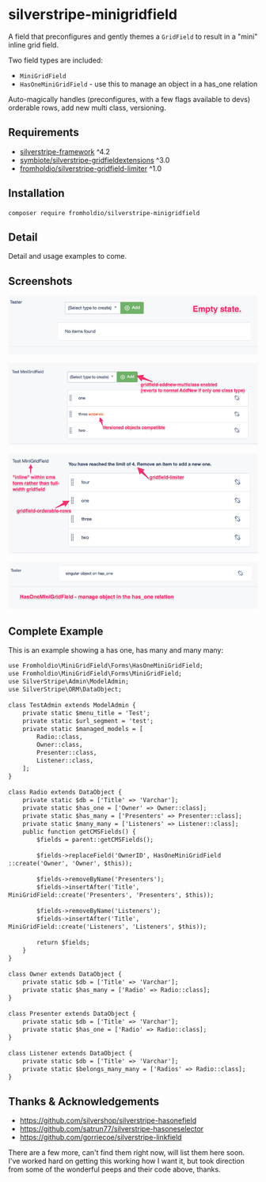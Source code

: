 # silverstripe-minigridfield

A field that preconfigures and gently themes a `GridField` to result in a "mini" inline grid field.

Two field types are included:

* `MiniGridField`
* `HasOneMiniGridField` - use this to manage an object in a has_one relation

Auto-magically handles (preconfigures, with a few flags available to devs) orderable rows, add new multi class, versioning.

## Requirements

* [silverstripe-framework](https://github.com/silverstripe/silverstripe-framework) ^4.2
* [symbiote/silverstripe-gridfieldextensions](https://github.com/symbiote/silverstripe-gridfieldextensions) ^3.0
* [fromholdio/silverstripe-gridfield-limiter](https://github.com/fromholdio/silverstripe-gridfield-limiter) ^1.0

## Installation

`composer require fromholdio/silverstripe-minigridfield`

## Detail

Detail and usage examples to come.

## Screenshots

![Empty](docs/en/_images/00-empty.png)

![MiniGrid](docs/en/_images/01-minigrid.png)

![MiniGrid limited](docs/en/_images/02-minigrid-limit.png)

![HasOneMiniGrid](docs/en/_images/03-hasoneminigrid.png)


## Complete Example

This is an example showing a has one, has many and many many:

    use Fromholdio\MiniGridField\Forms\HasOneMiniGridField;
    use Fromholdio\MiniGridField\Forms\MiniGridField;
    use SilverStripe\Admin\ModelAdmin;
    use SilverStripe\ORM\DataObject;

    class TestAdmin extends ModelAdmin {
        private static $menu_title = 'Test';
        private static $url_segment = 'test';
        private static $managed_models = [
            Radio::class,
            Owner::class,
            Presenter::class,
            Listener::class,
        ];
    }

    class Radio extends DataObject {
        private static $db = ['Title' => 'Varchar'];
        private static $has_one = ['Owner' => Owner::class];
        private static $has_many = ['Presenters' => Presenter::class];
        private static $many_many = ['Listeners' => Listener::class];
        public function getCMSFields() {
            $fields = parent::getCMSFields();

            $fields->replaceField('OwnerID', HasOneMiniGridField ::create('Owner', 'Owner', $this));

            $fields->removeByName('Presenters');
            $fields->insertAfter('Title', MiniGridField::create('Presenters', 'Presenters', $this));

            $fields->removeByName('Listeners');
            $fields->insertAfter('Title', MiniGridField::create('Listeners', 'Listeners', $this));

            return $fields;
        }
    }

    class Owner extends DataObject {
        private static $db = ['Title' => 'Varchar'];
        private static $has_many = ['Radio' => Radio::class];
    }

    class Presenter extends DataObject {
        private static $db = ['Title' => 'Varchar'];
        private static $has_one = ['Radio' => Radio::class];
    }

    class Listener extends DataObject {
        private static $db = ['Title' => 'Varchar'];
        private static $belongs_many_many = ['Radios' => Radio::class];
    }


## Thanks & Acknowledgements

* https://github.com/silvershop/silverstripe-hasonefield
* https://github.com/satrun77/silverstripe-hasoneselector
* https://github.com/gorriecoe/silverstripe-linkfield

There are a few more, can't find them right now, will list them here soon. I've worked hard on getting this working how I want it, but took direction from some of the wonderful peeps and their code above, thanks.
